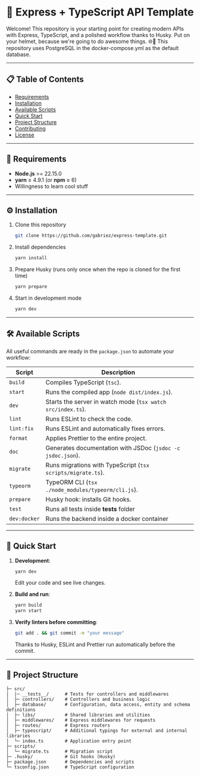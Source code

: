 # 🚀 Express + TypeScript API Template

Welcome! This repository is your starting point for creating modern APIs with Express, TypeScript, and a polished workflow thanks to Husky. Put on your helmet, because we're going to do awesome things. 🌐🔗
This repository uses PostgreSQL in the docker-compose.yml as the default database.

---

## 📋 Table of Contents

- [Requirements](#-requirements)
- [Installation](#-installation)
- [Available Scripts](#-available-scripts)
- [Quick Start](#-quick-start)
- [Project Structure](#-project-structure)
- [Contributing](#-contributing)
- [License](#-license)

---

## 🤖 Requirements

- **Node.js** >= 22.15.0
- **yarn** ≥ 4.9.1 (or **npm** ≥ 6)
- Willingness to learn cool stuff

---

## ⚙️ Installation

1. Clone this repository

   ```bash
   git clone https://github.com/gabriez/express-template.git
   ```

2. Install dependencies

   ```bash
   yarn install
   ```

3. Prepare Husky (runs only once when the repo is cloned for the first time)

   ```bash
   yarn prepare
   ```

4. Start in development mode

   ```bash
   yarn dev
   ```

---

## 🛠️ Available Scripts

All useful commands are ready in the `package.json` to automate your workflow:

| Script     | Description                                                 |
| ---------- | ----------------------------------------------------------- |
| `build`    | Compiles TypeScript (`tsc`).                                |
| `start`    | Runs the compiled app (`node dist/index.js`).               |
| `dev`      | Starts the server in watch mode (`tsx watch src/index.ts`). |
| `lint`     | Runs ESLint to check the code.                              |
| `lint:fix` | Runs ESLint and automatically fixes errors.                 |
| `format`   | Applies Prettier to the entire project.                     |
| `doc`      | Generates documentation with JSDoc (`jsdoc -c jsdoc.json`). |
| `migrate`  | Runs migrations with TypeScript (`tsx scripts/migrate.ts`). |
| `typeorm`  | TypeORM CLI (`tsx ./node_modules/typeorm/cli.js`).          |
| `prepare`  | Husky hook: installs Git hooks.                             |
| `test`     | Runs all tests inside __tests__ folder                      |
|`dev:docker`| Runs the backend inside a docker container                  |

---

## 🚀 Quick Start

1. **Development**:

   ```bash
   yarn dev
   ```

   Edit your code and see live changes.

2. **Build and run**:

   ```bash
   yarn build
   yarn start
   ```

3. **Verify linters before committing**:

   ```bash
   git add . && git commit -m "your message"
   ```

   Thanks to Husky, ESLint and Prettier run automatically before the commit.

---

## 📁 Project Structure

```plaintext
├─ src/
|  |─ __tests__/      # Tests for controllers and middlewares
│  ├─ controllers/    # Controllers and business logic
│  ├─ database/       # Configuration, data access, entity and schema definitions
│  ├─ libs/           # Shared libraries and utilities
│  ├─ middlewares/    # Express middlewares for requests
│  ├─ routes/         # Express routers
│  ├─ typescript/     # Additional typings for external and internal libraries
│  └─ index.ts        # Application entry point
├─ scripts/
│  └─ migrate.ts      # Migration script
├─ .husky/            # Git hooks (Husky)
├─ package.json       # Dependencies and scripts
└─ tsconfig.json      # TypeScript configuration
```
